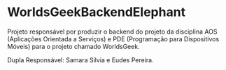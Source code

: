 # WorldsGeekBackendElephant

Projeto responsável por produzir o backend do projeto da disciplina AOS (Aplicações Orientada a Serviços) e PDE (Programação para Dispositivos Móveis) para o projeto chamado WorldsGeek.

Dupla Responsável: Samara Silvia e Eudes Pereira.
